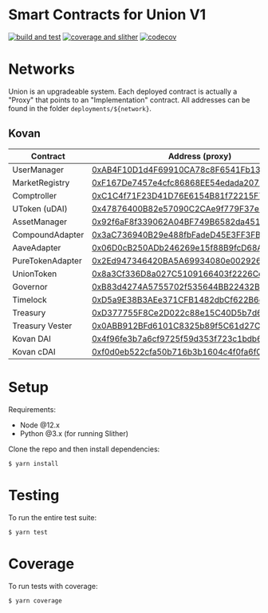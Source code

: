 # Smart Contracts for Union V1

[![build and test](https://github.com/unioncredit/union-v1-contracts/actions/workflows/ci_push.yml/badge.svg)](https://github.com/unioncredit/union-v1-contracts/actions/workflows/ci_push.yml) [![coverage and slither](https://github.com/unioncredit/union-v1-contracts/actions/workflows/ci_pr.yml/badge.svg)](https://github.com/unioncredit/union-v1-contracts/actions/workflows/ci_pr.yml) [![codecov](https://codecov.io/gh/unioncredit/union-v1-contracts/branch/master/graph/badge.svg?token=RWHSS7TLO6)](https://codecov.io/gh/unioncredit/union-v1-contracts)

# Networks

Union is an upgradeable system. Each deployed contract is actually a "Proxy" that points to an "Implementation" contract. All addresses can be found in the folder `deployments/${network}`.

## Kovan

| Contract         | Address (proxy)                                                                                                             | Upgradeable |
| ---------------- | --------------------------------------------------------------------------------------------------------------------------- | ----------- |
| UserManager      | [0xAB4F10D1d4F69910CA78c8F6541Fb13e6f1F5827](https://kovan.etherscan.io/address/0xAB4F10D1d4F69910CA78c8F6541Fb13e6f1F5827) | ✅          |
| MarketRegistry   | [0xF167De7457e4cfc86868EE54edada2071E45Cb1c](https://kovan.etherscan.io/address/0xF167De7457e4cfc86868EE54edada2071E45Cb1c) | ✅          |
| Comptroller      | [0xC1C4f71F23D41D76E6154B81f72215F778f12Fd1](https://kovan.etherscan.io/address/0xC1C4f71F23D41D76E6154B81f72215F778f12Fd1) | ✅          |
| UToken (uDAI)    | [0x47876400B82e57090C2CAe9f779F37e8c59430e9](https://kovan.etherscan.io/address/0x47876400B82e57090C2CAe9f779F37e8c59430e9) | ✅          |
| AssetManager     | [0x92f6aF8f339062A04BF749B6582da4513aF54A5f](https://kovan.etherscan.io/address/0x92f6aF8f339062A04BF749B6582da4513aF54A5f) | ✅          |
| CompoundAdapter  | [0x3aC736940B29e488fbFadeD45E3FF3FB2678BEe6](https://kovan.etherscan.io/address/0x3aC736940B29e488fbFadeD45E3FF3FB2678BEe6) | ✅          |
| AaveAdapter      | [0x06D0cB250ADb246269e15f88B9fcD68A6e0f0900](https://kovan.etherscan.io/address/0x06D0cB250ADb246269e15f88B9fcD68A6e0f0900) | ✅          |
| PureTokenAdapter | [0x2Ed947346420BA5A69934080e00292626fC99c09](https://kovan.etherscan.io/address/0x2Ed947346420BA5A69934080e00292626fC99c09) | ✅          |
| UnionToken       | [0x8a3Cf336D8a027C5109166403f2226Ce610C2631](https://kovan.etherscan.io/address/0x8a3Cf336D8a027C5109166403f2226Ce610C2631) | ❌          |
| Governor         | [0xB83d4274A5755702f535644BB22432B60ddB2f41](https://kovan.etherscan.io/address/0xB83d4274A5755702f535644BB22432B60ddB2f41) | ❌          |
| Timelock         | [0xD5a9E38B3AEe371CFB1482dbCf622B6e3097366B](https://kovan.etherscan.io/address/0xD5a9E38B3AEe371CFB1482dbCf622B6e3097366B) | ❌          |
| Treasury         | [0xD377755F8Ce2D022c88e15C40D5b7d649e2260F4](https://kovan.etherscan.io/address/0xD377755F8Ce2D022c88e15C40D5b7d649e2260F4) | ❌          |
| Treasury Vester  | [0x0ABB912BFd6101C8325b89f5C61d27C931CCd516](https://kovan.etherscan.io/address/0x0ABB912BFd6101C8325b89f5C61d27C931CCd516) | ❌          |
| Kovan DAI        | [0x4f96fe3b7a6cf9725f59d353f723c1bdb64ca6aa](https://kovan.etherscan.io/address/0x4f96fe3b7a6cf9725f59d353f723c1bdb64ca6aa) | ❌          |
| Kovan cDAI       | [0xf0d0eb522cfa50b716b3b1604c4f0fa6f04376ad](https://kovan.etherscan.io/address/0xf0d0eb522cfa50b716b3b1604c4f0fa6f04376ad) | ❌          |

# Setup

Requirements:

-   Node @12.x
-   Python @3.x (for running Slither)

Clone the repo and then install dependencies:

```
$ yarn install
```

# Testing

To run the entire test suite:

```
$ yarn test
```

# Coverage

To run tests with coverage:

```
$ yarn coverage
```
